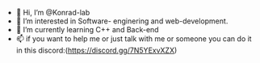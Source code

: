 - 👋 Hi, I’m @Konrad-lab
- 👀 I’m interested in Software- enginering and web-development.
- 🌱 I’m currently learning C++ and Back-end
- 📫 if you want to help me or just talk with me or someone you can do it in this discord:(https://discord.gg/7N5YExvXZX)

